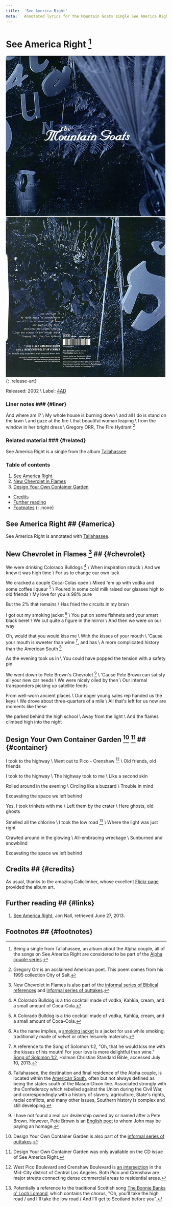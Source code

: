 ```yaml
---
title:  'See America Right'
meta:   Annotated lyrics for the Mountain Goats single See America Right.
---
```


# See America Right [^americaseries] #

![Cover of See America Right](./media/america-cover.jpg)
![Back of See America Right](./media/america-back.jpg)
{: .release-art}

Released: 2002 \\
Label: [4AD][]

[4AD]:              http://4ad.com/releases/1452

[^americaseries]:
    Being a single from Tallahassee, an album about the Alpha couple, all of
    the songs on See America Right are considered to be part of the [Alpha
    couple series](series.html#alpha).

### Liner notes ### {#liner}

And where am I? \\
My whole house is burning down \\
and all I do is stand on the lawn \\
and gaze at the fire \\
that beautiful woman leaping \\
from the window in her bright dress \\
Gregory ORR, The Fire Hydrant [^orr]

[^orr]:
    Gregory Orr is an acclaimed American poet. This poem comes from his 1995
    collection City of Salt.

### Related material ### {#related}

See America Right is a single from the album [Tallahassee](tallahassee.html).

### Table of contents ###

1. [See America Right](#america)
2. [New Chevrolet in Flames](#chevrolet)
3. [Design Your Own Container Garden](#container)

* [Credits](#credits)
* [Further reading](#links)
* [Footnotes](#footnotes)
{: .none}

## See America Right ## {#america}

See America Right is annotated with [Tallahassee](tallahassee.html#america).

## New Chevrolet in Flames [^chevroletseries] ## {#chevrolet}

We were drinking Colorado Bulldogs [^bulldog] \\
When inspiration struck \\
And we knew it was high time \\
For us to change our own luck

We cracked a couple Coca-Colas open \\
Mixed 'em up with vodka and some coffee liqueur [^bulldog] \\
Poured in some cold milk raised our glasses high to old friends \\
My love for you is 98% pure

But the 2% that remains \\
Has fried the circuits in my brain

I got out my smoking jacket [^jacket] \\
You put on some fishnets and your smart black beret \\
We cut quite a figure in the mirror \\
And then we were on our way

Oh, would that you would kiss me \\
With the kisses of your mouth \\
'Cause your mouth is sweeter than wine [^solomon], and has \\
A more complicated history than the American South [^south]

As the evening took us in \\
You could have popped the tension with a safety pin

We went down to Pete Brown's Chevrolet [^petebrown] \\
'Cause Pete Brown can satisfy all your new car needs \\
We were nicely oiled by then \\
Our internal transponders picking up satellite feeds

From well-worn ancient places \\
Our eager young sales rep handed us the keys \\
We drove about three-quarters of a mile \\
All that's left for us now are moments like these

We parked behind the high school \\
Away from the light \\
And the flames climbed high into the night

[^chevroletseries]:
    New Chevrolet in Flames is also part of the [informal series of Biblical
    references](series.html#bible) and [informal series of
    outtakes](series.html#outtakes).

[^bulldog]:
    A Colorado Bulldog is a trio cocktail made of vodka, Kahlúa, cream, and
    a small amount of Coca-Cola.

[^jacket]:
    As the name implies, a [smoking
    jacket](http://en.wikipedia.org/wiki/Smoking_jacket) is a jacket for use
    while smoking; traditionally made of velvet or other leisurely materials.

[^solomon]:
    A reference to the Song of Solomon 1:2, "Oh, that he would kiss me with
    the kisses of his mouth! For your love is more delightful than wine."
    [Song of Solomon
    1:2](http://www.biblegateway.com/passage/?search=Song%20of%20Solomon%201:2&version=HCSB),
    Holman Christian Standard Bible, accessed July 10, 2013.

[^south]:
    Tallahassee, the destination and final residence of the Alpha couple, is
    located within the [American
    South](http://en.wikipedia.org/wiki/Southern_United_States), often but not
    always defined as being the states south of the Mason-Dixon line.
    Associated strongly with the Confederacy which rebelled against the Union
    during the Civil War, and correspondingly with a history of slavery,
    agriculture, State's rights, racial conflicts, and many other issues,
    Southern history is complex and still developing.

[^petebrown]:
    I have not found a real car dealership owned by or named after a Pete
    Brown. However, Pete Brown is an [English
    poet](http://en.wikipedia.org/wiki/Pete_Brown) to whom John may be paying
    an homage.

## Design Your Own Container Garden [^containerseries] [^cd] ## {#container}

I took to the highway \\
Went out to Pico - Crenshaw [^picocrenshaw] \\
Old friends, old friends

I took to the highway \\
The highway took to me \\
Like a second skin

Rolled around in the evening \\
Circling like a buzzard \\
Trouble in mind

Excavating the space we left behind

Yes, I took trinkets with me \\
Left them by the crater \\
Here ghosts, old ghosts

Smelled all the chlorine \\
I took the low road [^lowroad] \\
Where the light was just right

Crawled around in the glowing \\
All-embracing wreckage \\
Sunburned and snowblind

Excavating the space we left behind

[^containerseries]:
    Design Your Own Container Garden is also part of the [informal series of
    outtakes](series.html#outtakes).

[^cd]:
    Design Your Own Container Garden was only available on the CD issue of See
    America Right.

[^picocrenshaw]:
    West Pico Boulevard and Crenshaw Boulevard is [an
    intersection](https://maps.google.com/maps?q=West+Pico+Boulevard+and+Crenshaw+Boulevard,+Los+Angeles,+CA)
    in the Mid-City district of Central Los Angeles. Both Pico and Crenshaw
    are major streets connecting dense commercial areas to residential areas.

[^lowroad]:
    Potentially a reference to the traditional Scottish song [The Bonnie Banks
    o' Loch
    Lomond](http://en.wikipedia.org/wiki/The_Bonnie_Banks_o'_Loch_Lomond),
    which contains the chorus, "Oh, you'll take the high road / and I'll take
    the low road / And I'll get to Scotland before you".

## Credits ## {#credits}

As usual, thanks to the amazing Caliclimber, whose excellent [Flickr
page](http://www.flickr.com/photos/caliclimber/sets/72157604433641001/)
provided the album art.

## Further reading ## {#links}

1. [See America Right](http://www.themountaingoats.net/music/america_cd.html), Jon Nall, retrieved June 27, 2013.

## Footnotes ## {#footnotes}
